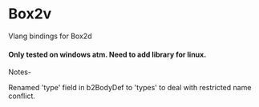 # Box2v
Vlang bindings for Box2d

#### Only tested on windows atm. Need to add library for linux.

Notes- 

Renamed 'type' field in b2BodyDef to 'types' to deal with restricted name conflict.
